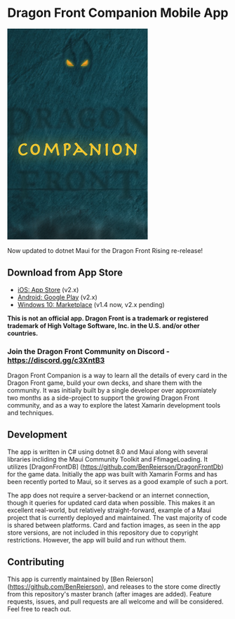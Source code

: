 # Dragon Front Companion Mobile App
![](DragonFrontCompanion.iOS/Assets.xcassets/LaunchImage.launchimage/Default.png)

Now updated to dotnet Maui for the Dragon Front Rising re-release!

## Download from App Store
* [iOS: App Store](https://itunes.apple.com/us/app/df-companion/id1181274447) (v2.x)
* [Android: Google Play](https://play.google.com/store/apps/details?id=com.benreierson.dragonfrontcompanion) (v2.x)
* [Windows 10: Marketplace](https://apps.microsoft.com/detail/9P9LFR99BFG7) (v1.4 now, v2.x pending)

**This is not an official app. Dragon Front is a trademark or registered trademark of High Voltage Software, Inc. in the U.S. and/or other countries.**

### Join the Dragon Front Community on Discord - https://discord.gg/c3XntB3


Dragon Front Companion is a way to learn all the details of every card in the Dragon Front game, build your own decks, and share them with the community. It was initially built by a single developer over approxmiately two months as a side-project to support the growing Dragon Front community, and as a way to explore the latest Xamarin development tools and techniques.

## Development 
The app is written in C# using dotnet 8.0 and Maui along with several libraries incliding the Maui Community Toolkit and FfimageLoading. It utilizes [DragonFrontDB] (https://github.com/BenReierson/DragonFrontDb) for the game data. Initially the app was built with Xamarin Forms and has been recently ported to Maui, so it serves as a good example of such a port. 

The app does not require a server-backend or an internet connection, though it queries for updated card data when possible. This makes it an excellent real-world, but relatively straight-forward, example of a Maui project that is currently deployed and maintained. The vast majority of code is shared between platforms. Card and faction images, as seen in the app store versions, are not included in this repository due to copyright restrictions. However, the app will build and run without them.

## Contributing
This app is currently maintained by [Ben Reierson] (https://github.com/BenReierson), and releases to the store come directly from this repository's master branch (after images are added). Feature requests, issues, and pull requests are all welcome and will be considered. Feel free to reach out. 
